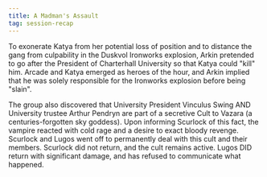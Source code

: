 ```yaml
---
title: A Madman's Assault
tag: session-recap
---
```


To exonerate Katya from her potential loss of position and to distance the gang from culpability in the Duskvol Ironworks explosion, Arkin pretended to go after the President of Charterhall University so that Katya could "kill" him. Arcade and Katya emerged as heroes of the hour, and Arkin implied that he was solely responsible for the Ironworks explosion before being "slain".

The group also discovered that University President Vinculus Swing AND University trustee Arthur Pendryn are part of a secretive Cult to Vazara (a centuries-forgotten sky goddess). Upon informing Scurlock of this fact, the vampire reacted with cold rage and a desire to exact bloody revenge. Scurlock and Lugos went off to permanently deal with this cult and their members. Scurlock did not return, and the cult remains active. Lugos DID return with significant damage, and has refused to communicate what happened.